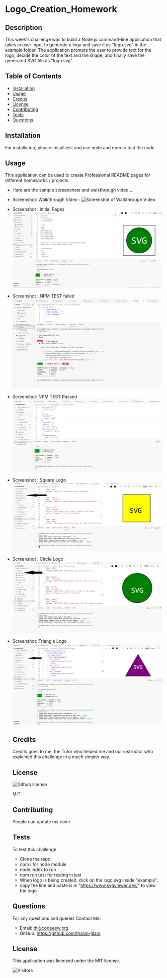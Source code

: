 # Logo_Creation_Homework
  ## Description
  This week's challenge was to build a Node.js command-line application that takes in user input to generate a logo and save it as "logo.svg" in the example folder. The application prompts the user to provide text for the logo, decide the color of the text and the shape, and finally save the generated SVG file as "logo.svg".
  
  ## Table of Contents
  - [Installation](#installation)
  - [Usage](#usage)
  - [Credits](#credits)
  - [License](#license)
  - [Contributing](#contributing)
  - [Tests](#tests)
  - [Questions](#questions)
  ## Installation
  For installation, please install jest and use node and npm to test the code.
  ## Usage
  This application can be used to create Professional README pages for different homeworks / projects.
  - Here are the sample screenshots and walkthrough video....
  - Screenshot: Walkthrough Video : 
![Screenshot of Walkthrough Video](./images/Walkthrough_Vid.gif)
- Screenshot : Initial Pages
![Screenshot of Initial page](./images/Initial_page.png)
- Screenshot : NPM TEST failed 
![Screenshot of NPM TEST failed](./images/Failed_npmTest.png)
- Screenshot: NPM TEST Passed
![Screenshot of NPM TEST Passed](./images/Passed_npmTest.png)
- Screenshot : Square Logo
![Screenshot of Square Logo](./images/Square_logo.png)
- Screenshot : Circle Logo
![Screenshot of Circle Logo](./images/Circle_logo.png)
- Screenshot: Triangle Logo
![Screenshot of Triangle Logo](./images/Triangle_logo.png)

  ## Credits
  
  Credits goes to me, the Tutor who helped me and our instructor who explained this challenge in a much simpler way.
  
  ## License
  ![Github license](https://img.shields.io/badge/license-MIT-blue.svg) 

  MIT
  ## Contributing
  People can update my code.
  ## Tests
  To test this challenge
  - Clone the repo
  - npm i for node module
  - node index to run 
  - npm run test for testing in jest
  - When logo is being created, click on the logo.svg inside "example".
  - copy the line and paste is in "https://www.svgviewer.dev/" to view the logo
  ## Questions
  For any questions and queries Contact Me:
  - Email: th@codeeew.org
  - GitHub: https://github.com/thalim-glam 

   ## License 
    This application was licensed under the MIT license.
  	
  ![Visitors](https://api.visitorbadge.io/api/visitors?path=https%3A%2F%2Fgithub.com%2Fthalim-glam%2FLogo_CreationHW&label=Number%20of%20Visitors%20Today&countColor=%23263759&style=flat&labelStyle=upper)
